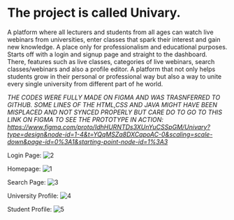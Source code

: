 # **The project is called Univary.**

A platform where all lecturers and students from all ages can watch live webinars from universities, enter classes that spark their interest and gain new knowledge. A place only for professionalism and educational purposes. Starts off with a login and signup page and straight to the dashboard. There, features such as live classes, categories of live webinars, search classes/webinars and also a profile editor. A platform that not only helps students grow in their personal or professional way but also a way to unite every single university from different part of he world.

*THE CODES WERE FULLY MADE ON FIGMA AND WAS TRASNFERRED TO GITHUB. SOME LINES OF THE HTML,CSS AND JAVA MIGHT HAVE BEEN MISPLACED AND NOT SYNCED PROPERLY BUT CARE DO TO GO TO THIS LINK ON FIGMA TO SEE THE PROTOTYPE IN ACTION:
https://www.figma.com/proto/IdhHURNTDs3XUnYuCSSpGM/Univary?type=design&node-id=1-4&t=YQqMSZa8DXCapoAC-0&scaling=scale-down&page-id=0%3A1&starting-point-node-id=1%3A3*

Login Page:
![2](https://github.com/NewQar/Univary/assets/92002884/881ed9ed-6583-412c-9b46-14180307017d)

Homepage:
![1](https://github.com/NewQar/Univary/assets/92002884/02e1d3dc-57f2-470e-bc1c-7dbf57a3952e)

Search Page:
![3](https://github.com/NewQar/Univary/assets/92002884/363bf6be-6fb2-4ba4-97c2-80ed62b0c89e)

University Profile:
![4](https://github.com/NewQar/Univary/assets/92002884/a5d23cdf-c0aa-4128-a992-c32be1b7e915)

Student Profile:
![5](https://github.com/NewQar/Univary/assets/92002884/747691af-c2df-419e-9867-a9c56a0b96c1)


